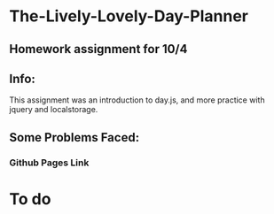 # The-Lively-Lovely-Day-Planner

## Homework assignment for 10/4

## Info:
This assignment was an introduction to day.js, and more practice with jquery and localstorage. 

## Some Problems Faced:


### Github Pages Link

# To do
